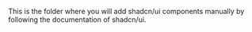 This is the folder where you will add shadcn/ui components manually by following the documentation of shadcn/ui.